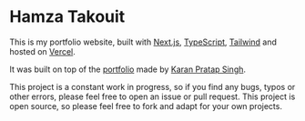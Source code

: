 # Hamza Takouit

This is my portfolio website, built with [Next.js](https://nextjs.org/), [TypeScript](https://www.typescriptlang.org/), [Tailwind](https://tailwindcss.com/) and hosted on [Vercel](https://www.vercel.com/).

It was built on top of the [portfolio](https://github.com/karanpratapsingh/portfolio) made by [Karan Pratap Singh](https://www.karanpratapsingh.com/).

This project is a constant work in progress, so if you find any bugs, typos or other errors, please feel free to open an issue or pull request. This project is open source, so please feel free to fork and adapt for your own projects.
